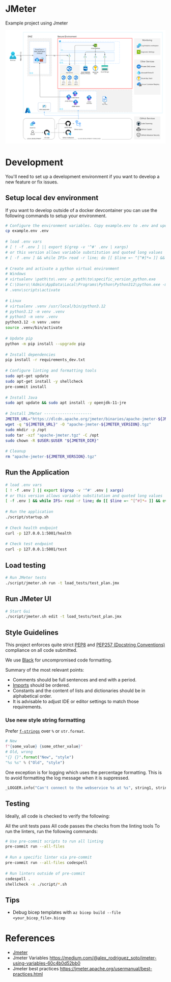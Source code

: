 # JMeter

Example project using Jmeter

![Architecture Overview](./docs/architecture_overview.png)

# Development

You'll need to set up a development environment if you want to develop a new feature or fix issues.

## Setup local dev environment

If you want to develop outside of a docker devcontainer you can use the following commands to setup your environment.

```bash
# Configure the environment variables. Copy example.env to .env and update the values
cp example.env .env

# load .env vars
# [ ! -f .env ] || export $(grep -v '^#' .env | xargs)
# or this version allows variable substitution and quoted long values
# [ -f .env ] && while IFS= read -r line; do [[ $line =~ ^[^#]*= ]] && eval "export $line"; done < .env

# Create and activate a python virtual environment
# Windows
# virtualenv \path\to\.venv -p path\to\specific_version_python.exe
# C:\Users\!Admin\AppData\Local\Programs\Python\Python312\python.exe -m venv .venv
# .venv\scripts\activate

# Linux
# virtualenv .venv /usr/local/bin/python3.12
# python3.12 -m venv .venv
# python3 -m venv .venv
python3.12 -m venv .venv
source .venv/bin/activate

# Update pip
python -m pip install --upgrade pip

# Install dependencies
pip install -r requirements_dev.txt

# Configure linting and formatting tools
sudo apt-get update
sudo apt-get install -y shellcheck
pre-commit install

# Install Java
sudo apt update && sudo apt install -y openjdk-11-jre

# Install JMeter ---------------------
JMETER_URL="https://dlcdn.apache.org/jmeter/binaries/apache-jmeter-${JMETER_VERSION}.tgz"
wget -q "${JMETER_URL}" -O "apache-jmeter-${JMETER_VERSION}.tgz"
sudo mkdir -p /opt
sudo tar -xzf "apache-jmeter.tgz" -C /opt
sudo chown -R $USER:$USER "${JMETER_DIR}"

# Cleanup
rm "apache-jmeter-${JMETER_VERSION}.tgz"
```

## Run the Application

```bash
# load .env vars
[ ! -f .env ] || export $(grep -v '^#' .env | xargs)
# or this version allows variable substitution and quoted long values
[ -f .env ] && while IFS= read -r line; do [[ $line =~ ^[^#]*= ]] && eval "export $line"; done < .env

# Run the application
./script/startup.sh

# Check health endpoint
curl -p 127.0.0.1:5001/health

# Check test endpoint
curl -p 127.0.0.1:5001/test
```

## Load testing
```bash
# Run JMeter tests
./script/jmeter.sh run -t load_tests/test_plan.jmx
```

## Run JMeter UI

```bash
# Start Gui
./script/jmeter.sh edit -t load_tests/test_plan.jmx
```

## Style Guidelines

This project enforces quite strict [PEP8](https://www.python.org/dev/peps/pep-0008/) and [PEP257 (Docstring Conventions)](https://www.python.org/dev/peps/pep-0257/) compliance on all code submitted.

We use [Black](https://github.com/psf/black) for uncompromised code formatting.

Summary of the most relevant points:

- Comments should be full sentences and end with a period.
- [Imports](https://www.python.org/dev/peps/pep-0008/#imports) should be ordered.
- Constants and the content of lists and dictionaries should be in alphabetical order.
- It is advisable to adjust IDE or editor settings to match those requirements.

### Use new style string formatting

Prefer [`f-strings`](https://docs.python.org/3/reference/lexical_analysis.html#f-strings) over `%` or `str.format`.

```python
# New
f"{some_value} {some_other_value}"
# Old, wrong
"{} {}".format("New", "style")
"%s %s" % ("Old", "style")
```

One exception is for logging which uses the percentage formatting. This is to avoid formatting the log message when it is suppressed.

```python
_LOGGER.info("Can't connect to the webservice %s at %s", string1, string2)
```

## Testing

Ideally, all code is checked to verify the following:

All the unit tests pass All code passes the checks from the linting tools To run the linters, run the following commands:

```bash
# Use pre-commit scripts to run all linting
pre-commit run --all-files

# Run a specific linter via pre-commit
pre-commit run --all-files codespell

# Run linters outside of pre-commit
codespell .
shellcheck -x ./script/*.sh
```

## Tips

* Debug bicep templates with `az bicep build --file <your_bicep_file>.bicep`

# References
- [Jmeter](https://jmeter.apache.org/)
- Jmeter Variables https://medium.com/@alex_rodriguez_soto/jmeter-using-variables-60c4b0d52bb0
- Jmeter best practices https://jmeter.apache.org/usermanual/best-practices.html
